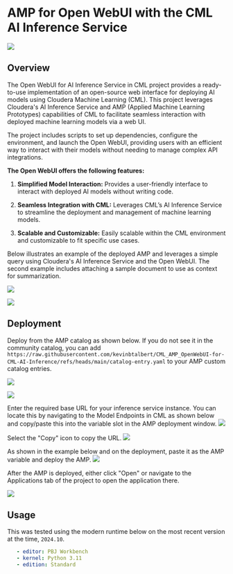 # AMP for Open WebUI with the CML AI Inference Service

![](/catalog-icon.png)

## Overview

The Open WebUI for AI Inference Service in CML project provides a ready-to-use implementation of an open-source web interface for deploying AI models using Cloudera Machine Learning (CML). This project leverages Cloudera's AI Inference Service and AMP (Applied Machine Learning Prototypes) capabilities of CML to facilitate seamless interaction with deployed machine learning models via a web UI.

The project includes scripts to set up dependencies, configure the environment, and launch the Open WebUI, providing users with an efficient way to interact with their models without needing to manage complex API integrations.

**The Open WebUI offers the following features:**

1. **Simplified Model Interaction:** Provides a user-friendly interface to interact with deployed AI models without writing code.

2. **Seamless Integration with CML:** Leverages CML’s AI Inference Service to streamline the deployment and management of machine learning models.

3. **Scalable and Customizable:** Easily scalable within the CML environment and customizable to fit specific use cases.

Below illustrates an example of the deployed AMP and leverages a simple query using Cloudera's AI Inference Service and the Open WebUI. The second example includes attaching a sample document to use as context for summarization.

![](/assets/simple-example.png)

![](/assets/example-with-attachments.png)


## Deployment

Deploy from the AMP catalog as shown below. If you do not see it in the community catalog, you can add `https://raw.githubusercontent.com/kevinbtalbert/CML_AMP_OpenWebUI-for-CML-AI-Inference/refs/heads/main/catalog-entry.yaml` to your AMP custom catalog entries.

![](/assets/amp-deployment-1.png)

![](/assets/amp-deployment-2.png)

Enter the required base URL for your inference service instance. You can locate this by navigating to the Model Endpoints in CML as shown below and copy/paste this into the variable slot in the AMP deployment window.
![](/assets/model-endpoints.png)

Select the "Copy" icon to copy the URL.
![](/assets/model-endpoints-details.png)

As shown in the example below and on the deployment, paste it as the AMP variable and deploy the AMP.
![](/assets/amp-deployment-3.png)

After the AMP is deployed, either click "Open" or navigate to the Applications tab of the project to open the application there.

![](/assets/amp-deployment-4.png)

## Usage
This was tested using the modern runtime below on the most recent version at the time, `2024.10`.
```yaml
   - editor: PBJ Workbench
   - kernel: Python 3.11
   - edition: Standard
```


